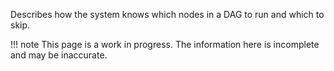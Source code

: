 Describes how the system knows which nodes in a DAG to run and which to skip.

!!! note
    This page is a work in progress. The information here is incomplete and may be inaccurate.